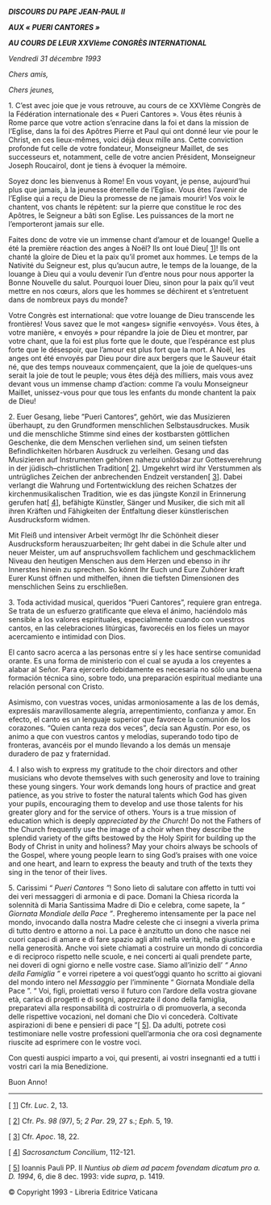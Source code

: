 ***DISCOURS DU PAPE JEAN-PAUL II***

***AUX « PUERI CANTORES »***

***AU COURS DE LEUR XXVIème CONGRÈS INTERNATIONAL***

*Vendredi 31 décembre 1993*

*Chers amis,*

*Chers jeunes,*

1\. C’est avec joie que je vous retrouve, au cours de ce XXVIème Congrès de la Fédération internationale des « Pueri Cantores ». Vous êtes réunis à Rome parce que votre action s’enracine dans la foi et dans la mission de l’Eglise, dans la foi des Apôtres Pierre et Paul qui ont donné leur vie pour le Christ, en ces lieux-mêmes, voici déjà deux mille ans. Cette conviction profonde fut celle de votre fondateur, Monseigneur Maillet, de ses successeurs et, notamment, celle de votre ancien Président, Monseigneur Joseph Roucairol, dont je tiens à évoquer la mémoire.

Soyez donc les bienvenus à Rome! En vous voyant, je pense, aujourd’hui plus que jamais, à la jeunesse éternelle de l’Eglise. Vous êtes l’avenir de l’Eglise qui a reçu de Dieu la promesse de ne jamais mourir! Vos voix le chantent, vos chants le répètent: sur la pierre que constitue le roc des Apôtres, le Seigneur a bâti son Eglise. Les puissances de la mort ne l’emporteront jamais sur elle.

Faites donc de votre vie un immense chant d’amour et de louange! Quelle a été la première réaction des anges à Noël? Ils ont loué Dieu\[ [1](#_ftn1 "")\]! Ils ont chanté la gloire de Dieu et la paix qu’il promet aux hommes. Le temps de la Nativité du Seigneur est, plus qu’aucun autre, le temps de la louange, de la louange à Dieu qui a voulu devenir l’un d’entre nous pour nous apporter la Bonne Nouvelle du salut. Pourquoi louer Dieu, sinon pour la paix qu’il veut mettre en nos cœurs, alors que les hommes se déchirent et s’entretuent dans de nombreux pays du monde?

Votre Congrès est international: que votre louange de Dieu transcende les frontières! Vous savez que le mot «anges» signifie «envoyés». Vous êtes, à votre manière, « envoyés » pour répandre la joie de Dieu et montrer, par votre chant, que la foi est plus forte que le doute, que l’espérance est plus forte que le désespoir, que l’amour est plus fort que la mort. A Noël, les anges ont été envoyés par Dieu pour dire aux bergers que le Sauveur était né, que des temps nouveaux commençaient, que la joie de quelques-uns serait la joie de tout le peuple; vous êtes déjà des milliers, mais vous avez devant vous un immense champ d’action: comme l’a voulu Monseigneur Maillet, unissez-vous pour que tous les enfants du monde chantent la paix de Dieu!

2\. Euer Gesang, liebe ”Pueri Cantores“, gehört, wie das Musizieren überhaupt, zu den Grundformen menschlichen Selbstausdruckes. Musik und die menschliche Stimme sind eines der kostbarsten göttlichen Geschenke, die dem Menschen verliehen sind, um seinen tiefsten Befindlichkeiten hörbaren Ausdruck zu verleihen. Gesang und das Musizieren auf Instrumenten gehören nahezu unlösbar zur Gottesverehrung in der jüdisch–christlichen Tradition\[ [2](#_ftn2 "")\]. Umgekehrt wird ihr Verstummen als untrügliches Zeichen der anbrechenden Endzeit verstanden\[ [3](#_ftn3 "")\]. Dabei verlangt die Wahrung und Fortentwicklung des reichen Schatzes der kirchenmusikalischen Tradition, wie es das jüngste Konzil in Erinnerung gerufen hat\[ [4](#_ftn4 "")\], befähigte Künstler, Sänger und Musiker, die sich mit all ihren Kräften und Fähigkeiten der Entfaltung dieser künstlerischen Ausdrucksform widmen.

Mit Fleiß und intensiver Arbeit vermögt Ihr die Schönheit dieser Ausdrucksform herauszuarbeiten; Ihr geht dabei in die Schule alter und neuer Meister, um auf anspruchsvollem fachlichem und geschmacklichem Niveau den heutigen Menschen aus dem Herzen und ebenso in ihr Innerstes hinein zu sprechen. So könnt Ihr Euch und Eure Zuhörer kraft Eurer Kunst öffnen und mithelfen, ihnen die tiefsten Dimensionen des menschlichen Seins zu erschließen.

3\. Toda actividad musical, queridos “Pueri Cantores”, requiere gran entrega. Se trata de un esfuerzo gratificante que eleva el ánimo, haciéndolo más sensible a los valores espirituales, especialmente cuando con vuestros cantos, en las celebraciones litúrgicas, favorecéis en los fieles un mayor acercamiento e intimidad con Dios.

El canto sacro acerca a las personas entre sí y les hace sentirse comunidad orante. Es una forma de ministerio con el cual se ayuda a los creyentes a alabar al Señor. Para ejercerlo debidamente es necesaria no sólo una buena formación técnica sino, sobre todo, una preparación espiritual mediante una relación personal con Cristo.

Asimismo, con vuestras voces, unidas armoniosamente a las de los demás, expresáis maravillosamente alegría, arrepentimiento, confianza y amor. En efecto, el canto es un lenguaje superior que favorece la comunión de los corazones. “Quien canta reza dos veces”, decía san Agustín. Por eso, os animo a que con vuestros cantos y melodías, superando todo tipo de fronteras, avancéis por el mundo llevando a los demás un mensaje duradero de paz y fraternidad.

4\. I also wish to express my gratitude to the choir directors and other musicians who devote themselves with such generosity and love to training these young singers. Your work demands long hours of practice and great patience, as you strive to foster the natural talents which God has given your pupils, encouraging them to develop and use those talents for his greater glory and for the service of others. Yours is a true mission of education which is deeply *appreciated by the Church*! Do not the Fathers of the Church frequently use the image of a choir when they describe the splendid variety of the gifts bestowed by the Holy Spirit for building up the Body of Christ in unity and holiness? May your choirs always be schools of the Gospel, where young people learn to sing God’s praises with one voice and one heart, and learn to express the beauty and truth of the texts they sing in the tenor of their lives.

5\. Carissimi *“ Pueri Cantores ”*! Sono lieto di salutare con affetto in tutti voi dei veri messaggeri di armonia e di pace. Domani la Chiesa ricorda la solennità di Maria Santissima Madre di Dio e celebra, come sapete, la *“ Giornata Mondiale della Pace ”*. Pregheremo intensamente per la pace nel mondo, invocando dalla nostra Madre celeste che ci insegni a viverla prima di tutto dentro e attorno a noi. La pace è anzitutto un dono che nasce nei cuori capaci di amare e di fare spazio agli altri nella verità, nella giustizia e nella generosità. Anche voi siete chiamati a costruire un mondo di concordia e di reciproco rispetto nelle scuole, e nei concerti ai quali prendete parte, nei doveri di ogni giorno e nelle vostre case. Siamo all’inizio dell’ *“ Anno della Famiglia ”* e vorrei ripetere a voi quest’oggi quanto ho scritto ai giovani del mondo intero nel *Messaggio* per l’imminente “ Giornata Mondiale della Pace ”. “ Voi, figli, proiettati verso il futuro con l’ardore della vostra giovane età, carica di progetti e di sogni, apprezzate il dono della famiglia, preparatevi alla responsabilità di costruirla o di promuoverla, a seconda delle rispettive vocazioni, nel domani che Dio vi concederà. Coltivate aspirazioni di bene e pensieri di pace ”\[ [5](#_ftn5 "")\]. Da adulti, potrete così testimoniare nelle vostre professioni quell’armonia che ora così degnamente riuscite ad esprimere con le vostre voci.

Con questi auspici imparto a voi, qui presenti, ai vostri insegnanti ed a tutti i vostri cari la mia Benedizione.

Buon Anno!

* * *

\[ [1](#_ftnref1 "")\] Cfr. *Luc*. 2, 13.

\[ [2](#_ftnref2 "")\] Cfr. *Ps*. *98 (97)*, 5; *2 Par*. 29, 27 s.; *Eph*. 5, 19.

\[ [3](#_ftnref3 "")\] Cfr. *Apoc*. 18, 22.

\[ [4](#_ftnref4 "")\] *Sacrosanctum Concilium*, 112-121.

\[ [5](#_ftnref5 "")\] Ioannis Pauli PP. II *Nuntius ob diem ad pacem fovendam dicatum pro a. D. 1994*, 6, die 8 dec. 1993: vide *supra*, p. 1419.

© Copyright 1993 - Libreria Editrice Vaticana